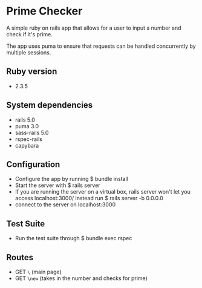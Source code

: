 # Prime Checker
A simple ruby on rails app that allows for a user to input a number and check if it's prime.

The app uses puma to ensure that requests can be handled concurrently by multiple sessions. 

## Ruby version

- 2.3.5

## System dependencies

- rails 5.0
- puma 3.0
- sass-rails 5.0
- rspec-rails
- capybara

## Configuration

- Configure the app by running $ bundle install
- Start the server with $ rails server
- If you are running the server on a virtual box, rails server won't let you access localhost:3000/ instead run $ rails server -b 0.0.0.0
- connect to the server on localhost:3000

## Test Suite
- Run the test suite through $ bundle exec rspec


## Routes

- GET `\` (main page)
- GET `\new` (takes in the number and checks for prime)
